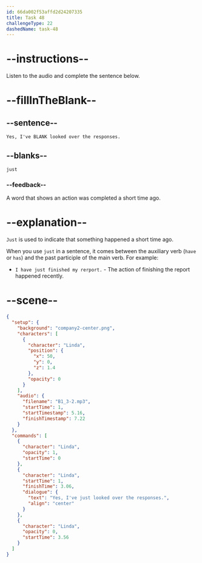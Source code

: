 ```yaml
---
id: 66da002f53affd2d24207335
title: Task 48
challengeType: 22
dashedName: task-48
---
```

<!--
AUDIO REFERENCE:
Linda: Yes, I've just looked over the responses.
-->

# --instructions--

Listen to the audio and complete the sentence below.

# --fillInTheBlank--

## --sentence--

`Yes, I've BLANK looked over the responses.`

## --blanks--

`just`

### --feedback--

A word that shows an action was completed a short time ago.

# --explanation--

`Just` is used to indicate that something happened a short time ago. 

When you use `just` in a sentence, it comes between the auxiliary verb (`have` or `has`) and the past participle of the main verb. For example:

- `I have just finished my rerport.` - The action of finishing the report happened recently.

# --scene--

```json
{
  "setup": {
    "background": "company2-center.png",
    "characters": [
      {
        "character": "Linda",
        "position": {
          "x": 50,
          "y": 0,
          "z": 1.4
        },
        "opacity": 0
      }
    ],
    "audio": {
      "filename": "B1_3-2.mp3",
      "startTime": 1,
      "startTimestamp": 5.16,
      "finishTimestamp": 7.22
    }
  },
  "commands": [
    {
      "character": "Linda",
      "opacity": 1,
      "startTime": 0
    },
    {
      "character": "Linda",
      "startTime": 1,
      "finishTime": 3.06,
      "dialogue": {
        "text": "Yes, I've just looked over the responses.",
        "align": "center"
      }
    },
    {
      "character": "Linda",
      "opacity": 0,
      "startTime": 3.56
    }
  ]
}
```
